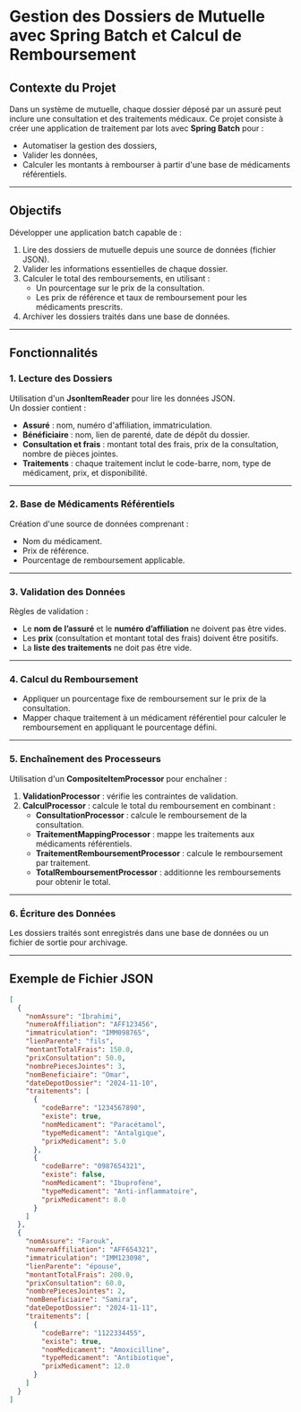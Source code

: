 # Gestion des Dossiers de Mutuelle avec Spring Batch et Calcul de Remboursement

## Contexte du Projet
Dans un système de mutuelle, chaque dossier déposé par un assuré peut inclure une consultation et des traitements médicaux. Ce projet consiste à créer une application de traitement par lots avec **Spring Batch** pour :
- Automatiser la gestion des dossiers,
- Valider les données,
- Calculer les montants à rembourser à partir d'une base de médicaments référentiels.

---

## Objectifs
Développer une application batch capable de :
1. Lire des dossiers de mutuelle depuis une source de données (fichier JSON).
2. Valider les informations essentielles de chaque dossier.
3. Calculer le total des remboursements, en utilisant :
   - Un pourcentage sur le prix de la consultation.
   - Les prix de référence et taux de remboursement pour les médicaments prescrits.
4. Archiver les dossiers traités dans une base de données.

---

## Fonctionnalités

### 1. Lecture des Dossiers
Utilisation d'un **JsonItemReader** pour lire les données JSON.  
Un dossier contient :
- **Assuré** : nom, numéro d'affiliation, immatriculation.
- **Bénéficiaire** : nom, lien de parenté, date de dépôt du dossier.
- **Consultation et frais** : montant total des frais, prix de la consultation, nombre de pièces jointes.
- **Traitements** : chaque traitement inclut le code-barre, nom, type de médicament, prix, et disponibilité.

---

### 2. Base de Médicaments Référentiels
Création d'une source de données comprenant :
- Nom du médicament.
- Prix de référence.
- Pourcentage de remboursement applicable.

---

### 3. Validation des Données
Règles de validation :
- Le **nom de l’assuré** et le **numéro d’affiliation** ne doivent pas être vides.
- Les **prix** (consultation et montant total des frais) doivent être positifs.
- La **liste des traitements** ne doit pas être vide.

---

### 4. Calcul du Remboursement
- Appliquer un pourcentage fixe de remboursement sur le prix de la consultation.
- Mapper chaque traitement à un médicament référentiel pour calculer le remboursement en appliquant le pourcentage défini.

---

### 5. Enchaînement des Processeurs
Utilisation d'un **CompositeItemProcessor** pour enchaîner :
1. **ValidationProcessor** : vérifie les contraintes de validation.
2. **CalculProcessor** : calcule le total du remboursement en combinant :
   - **ConsultationProcessor** : calcule le remboursement de la consultation.
   - **TraitementMappingProcessor** : mappe les traitements aux médicaments référentiels.
   - **TraitementRemboursementProcessor** : calcule le remboursement par traitement.
   - **TotalRemboursementProcessor** : additionne les remboursements pour obtenir le total.

---

### 6. Écriture des Données
Les dossiers traités sont enregistrés dans une base de données ou un fichier de sortie pour archivage.

---

## Exemple de Fichier JSON
```json
[
  {
    "nomAssure": "Ibrahimi",
    "numeroAffiliation": "AFF123456",
    "immatriculation": "IMM098765",
    "lienParente": "fils",
    "montantTotalFrais": 150.0,
    "prixConsultation": 50.0,
    "nombrePiecesJointes": 3,
    "nomBeneficiaire": "Omar",
    "dateDepotDossier": "2024-11-10",
    "traitements": [
      {
        "codeBarre": "1234567890",
        "existe": true,
        "nomMedicament": "Paracétamol",
        "typeMedicament": "Antalgique",
        "prixMedicament": 5.0
      },
      {
        "codeBarre": "0987654321",
        "existe": false,
        "nomMedicament": "Ibuprofène",
        "typeMedicament": "Anti-inflammatoire",
        "prixMedicament": 8.0
      }
    ]
  },
  {
    "nomAssure": "Farouk",
    "numeroAffiliation": "AFF654321",
    "immatriculation": "IMM123098",
    "lienParente": "épouse",
    "montantTotalFrais": 200.0,
    "prixConsultation": 60.0,
    "nombrePiecesJointes": 2,
    "nomBeneficiaire": "Samira",
    "dateDepotDossier": "2024-11-11",
    "traitements": [
      {
        "codeBarre": "1122334455",
        "existe": true,
        "nomMedicament": "Amoxicilline",
        "typeMedicament": "Antibiotique",
        "prixMedicament": 12.0
      }
    ]
  }
]
